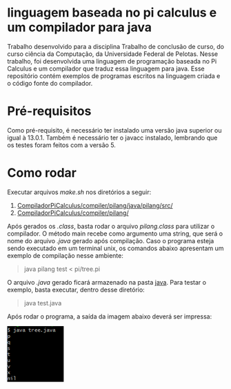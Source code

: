 # linguagem baseada no pi calculus e um compilador para java

Trabalho desenvolvido para a disciplina Trabalho de conclusão de curso, do curso ciência da Computação, da Universidade Federal de Pelotas. Nesse trabalho, foi desenvolvida uma linguagem de programação baseada no Pi Calculus e um compilador que traduz essa linguagem para java. Esse repositório contém exemplos de programas escritos na linguagem criada e o código fonte do compilador.

# Pré-requisitos

Como pré-requisito, é necessário ter instalado uma versão java superior ou igual à 13.0.1. Também é necessário ter o javacc instalado, lembrando que os testes foram feitos com a versão 5.

# Como rodar

Executar arquivos *make.sh* nos diretórios a seguir:

1. [CompiladorPiCalculus/compiler/pilang/java/pilang/src/](CompiladorPiCalculus/compiler/pilang/java/pilang/src/)
2. [CompiladorPiCalculus/compiler/pilang/](CompiladorPiCalculus/compiler/pilang/)

Após gerados os *.class*, basta rodar o arquivo *pilang.class* para utilizar o compilador. O método main recebe como argumento uma string, que será o nome do arquivo *.java* gerado após compilação. Caso o programa esteja sendo executado em um terminal unix, os comandos abaixo apresentam um exemplo de compilação nesse ambiente:

> java pilang test < pi/tree.pi

O arquivo *.java* gerado ficará armazenado na pasta [java](CompiladorPiCalculus/compiler/pilang/java). Para testar o exemplo, basta executar, dentro desse diretório:

> java test.java

Após rodar o programa, a saída da imagem abaixo deverá ser impressa:

<img src="exemploSaida.png">



